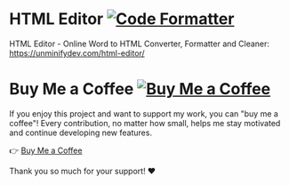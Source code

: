 # HTML Editor [![Code Formatter](https://img.shields.io/badge/HTML%20Editor-Enabled-brightgreen)](https://unminifydev.com/html-editor/)
HTML Editor - Online Word to HTML Converter, Formatter and Cleaner: https://unminifydev.com/html-editor/

# Buy Me a Coffee [![Buy Me a Coffee](https://img.shields.io/badge/Buy%20Me%20a%20Coffee-☕-FF813F)](https://buymeacoffee.com/rogerdev0623)

If you enjoy this project and want to support my work, you can "buy me a coffee"! Every contribution, no matter how small, helps me stay motivated and continue developing new features.

👉 [Buy Me a Coffee](https://buymeacoffee.com/rogerdev0623)

Thank you so much for your support! ❤️
